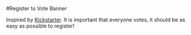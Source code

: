 #Register to Vote Banner

Inspired by [Kickstarter](https://www.kickstarter.com/).
It is important that everyone votes, it should be as easy as possible to register!
